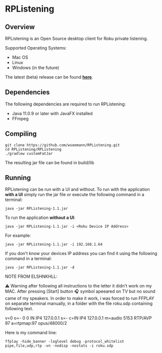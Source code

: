 RPListening
============================

Overview
------------

RPListening is an Open Source desktop client for Roku private listening.

Supported Operating Systems:
* Mac OS
* Linux
* Windows (in the future)

The latest (beta) release can be found [**here**](https://github.com/wseemann/RPListening/releases/latest/).

Dependencies
------------

The following dependencies are required to run RPListening:
* Java 11.0.9 or later with JavaFX installed
* FFmpeg

Compiling
------------

    git clone https://github.com/wseemann/RPListening.git
    cd RPListening/RPListening
    ./gradlew customFatJar

The resulting jar file can be found in build/lib

Running
------------

RPListening can be run with a UI and without. To run with the application **with a UI** simply run the jar file
or execute the following command in a terminal:

    java -jar RPListening-1.1.jar

To run the application **without a UI**:

    java -jar RPListening-1.1.jar -i <Roku Device IP Address>

For example:

    java -jar RPListening-1.1.jar -i 192.168.1.64

If you don't know your devices IP address you can find it using the following command in a terminal:

    java -jar RPListening-1.1.jar -d


NOTE FROM ELSHNKHLL:

⚠️ Warning after following all instructions to the letter it didn't work on my MAC.
After pressing [Start] button 🎧 symbol apeeared on TV but no sound came of my speakers.
In order to make it work, i was forced to run FFPLAY on separate terminal manually, 
in a folder with the file roku.sdp containing following text.

v=0
o=- 0 0 IN IP4 127.0.0.1
s=-
c=IN IP4 127.0.0.1
m=audio 5153 RTP/AVP 97
a=rtpmap:97 opus/48000/2


Here is my command line:

    ffplay -hide_banner -loglevel debug -protocol_whitelist pipe,file,udp,rtp -vn -nodisp -nostats -i roku.sdp




